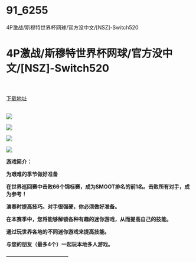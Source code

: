 # 91_6255
4P激战/斯穆特世界杯网球/官方没中文/[NSZ]-Switch520
# 4P激战/斯穆特世界杯网球/官方没中文/[NSZ]-Switch520
 <br/></br>
[下载地址](https://www.switch520.cc/article/6255 "下载地址")
<br/></br>

<p><span><strong><img src="https://www.switch520.cc/muke_img/upload_art_editor_20200923-1_8db31275df0af12ae5925317b5bac11e.jpg"></strong></span></p>
<p><span><strong><img src="https://www.switch520.cc/muke_img/upload_art_editor_20200923-1_bdbfe1fc0c25b22910cfe6e1647fb917.jpg"></strong></span></p>
<p><span><strong><img src="https://www.switch520.cc/muke_img/upload_art_editor_20200923-1_3257e3469d3c13c188771026cd17bc72.jpg"></strong></span></p>
<p><span><strong><img src="https://www.switch520.cc/muke_img/upload_art_editor_20200923-1_5fee5d2278cb5a92283efff78a134471.jpg"></strong></span></p>
<p></p>
<p><span><strong>游戏简介：</strong></span></p>
<p><span><strong>为艰难的季节做好准备</strong></span></p>
<p></p>
<p><span><strong>在世界巡回赛中击败66个锦标赛，成为SMOOT排名的前1名。击败所有对手，成为参考！</strong></span></p>
<p></p>
<p><span><strong>演奏时提高技巧。对手很强硬，你必须做好准备。</strong></span></p>
<p></p>
<p><span><strong>在本赛季中，您将能够解锁各种有趣的迷你游戏，从而提高自己的技能。</strong></span></p>
<p></p>
<p><span><strong>通过玩世界各地的不同迷你游戏来提高技能。</strong></span></p>
<p></p>
<p><span><strong>与您的朋友（最多4个）一起玩本地多人游戏。</strong></span></p>
<p><span><strong>————————————</strong></span></p>
